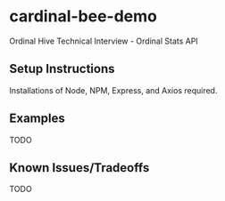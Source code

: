 # cardinal-bee-demo
Ordinal Hive Technical Interview - Ordinal Stats API

## Setup Instructions
Installations of Node, NPM, Express, and Axios required.

## Examples
TODO

## Known Issues/Tradeoffs
TODO
